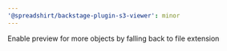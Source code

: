 ```yaml
---
'@spreadshirt/backstage-plugin-s3-viewer': minor
---
```


Enable preview for more objects by falling back to file extension

